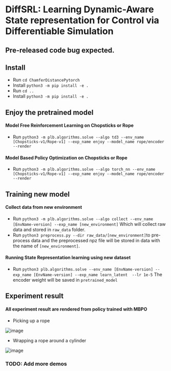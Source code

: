 # DiffSRL: Learning Dynamic-Aware State representation for Control via Differentiable Simulation
## Pre-released code bug expected.

## Install
 - Run `cd ChamferDistancePytorch`
 - Install `python3 -m pip install -e .`
 - Run `cd ..`
 - Install `python3 -m pip install -e .`

## Enjoy the pretrained model
#### Model Free Reinforcement Learning on Chopsticks or Rope
- Run `python3 -m plb.algorithms.solve --algo td3 --env_name [Chopsticks-v1/Rope-v1] --exp_name enjoy --model_name rope/encoder --render`
#### Model Based Policy Optimization on Chopsticks or Rope
- Run `python3 -m plb.algorithms.solve --algo torch_nn --env_name [Chopsticks-v1/Rope-v1] --exp_name enjoy --model_name rope/encoder --render`

## Training new model
#### Collect data from new environment
- Run `python3 -m plb.algorithms.solve --algo collect --env_name [EnvName-version] --exp_name [new_environment]` Which will collect raw data and stored in `raw_data` folder.
- Run `python3 preprocess.py --dir raw_data/[new_environment]`to pre-process data and the preprocessed npz file will be stored in data with the name of `[new_environment]`.
#### Running State Representation learning using new dataset
- Run `python3 plb.algorithms.solve --env_name [EnvName-version] --exp_name [EnvName-version] --exp_name learn_latent  --lr 1e-5` The encoder weight will be saved in `pretrained_model`

## Experiment result
#### All experiment result are rendered from policy trained with MBPO
- Picking up a rope

![image](https://github.com/Ericcsr/DiffSRL/tree/mpi_dev_eric/Images/DiffSRL-chopsticks.gif)

- Wrapping a rope around a cylinder

![image](https://github.com/Ericcsr/DiffSRL/tree/mpi_dev_eric/Images/DiffSRL-rope.gif)

### TODO: Add more demos
